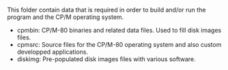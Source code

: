 This folder contain data that is required in order to build and/or run the program and the CP/M operating system. 
* cpmbin: CP/M-80 binaries and related data files. Used to fill disk images files. 
* cpmsrc: Source files for the CP/M-80 operating system and also custom developped applications.
* diskimg: Pre-populated disk images files with various software. 